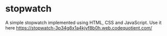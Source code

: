 # stopwatch
A simple stopwatch implemented using HTML, CSS and JavaScript. Use it here https://stopwatch-3p34g8x1a4kjyf8b0h.web.codequotient.com/

